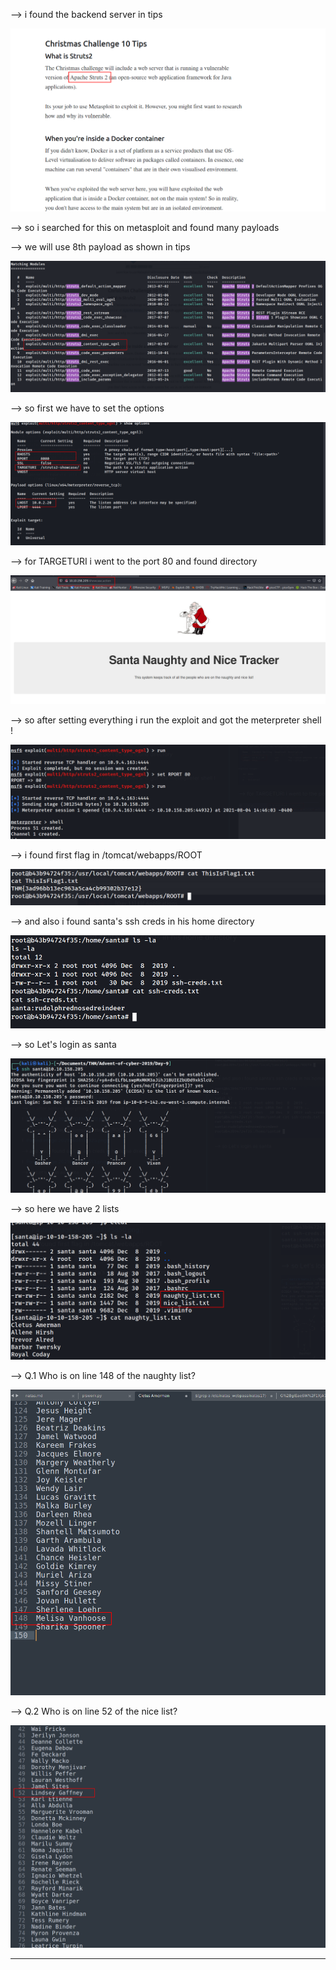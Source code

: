 --> i found the backend server in tips 

![Pasted image 20210804145133.png](https://github.com/shivam1317/Advent-of-cyber-2019-writeup/blob/main/Advent-of-cyber-2019/Day-10/Attachments/Pasted%20image%2020210804145133.png)

--> so i searched for this on metasploit and found many payloads 

--> we will use 8th payload as shown in tips 

![Pasted image 20210804145255.png](https://github.com/shivam1317/Advent-of-cyber-2019-writeup/blob/main/Advent-of-cyber-2019/Day-10/Attachments/Pasted%20image%2020210804145255.png)

--> so first we have to set the options 

![Pasted image 20210804145505.png](https://github.com/shivam1317/Advent-of-cyber-2019-writeup/blob/main/Advent-of-cyber-2019/Day-10/Attachments/Pasted%20image%2020210804145505.png)

--> for TARGETURI i went to the port 80 and found directory 

![Pasted image 20210804145754.png](https://github.com/shivam1317/Advent-of-cyber-2019-writeup/blob/main/Advent-of-cyber-2019/Day-10/Attachments/Pasted%20image%2020210804145754.png)

--> so after setting everything i run the exploit and got the meterpreter shell !

![Pasted image 20210804145850.png](https://github.com/shivam1317/Advent-of-cyber-2019-writeup/blob/main/Advent-of-cyber-2019/Day-10/Attachments/Pasted%20image%2020210804145850.png)

--> i found first flag in /tomcat/webapps/ROOT

![Pasted image 20210804151325.png](https://github.com/shivam1317/Advent-of-cyber-2019-writeup/blob/main/Advent-of-cyber-2019/Day-10/Attachments/Pasted%20image%2020210804151325.png)

--> and also i found santa's ssh creds in his home directory 

![Pasted image 20210804151513.png](https://github.com/shivam1317/Advent-of-cyber-2019-writeup/blob/main/Advent-of-cyber-2019/Day-10/Attachments/Pasted%20image%2020210804151513.png)

--> so Let's login as santa 

![Pasted image 20210804151538.png](https://github.com/shivam1317/Advent-of-cyber-2019-writeup/blob/main/Advent-of-cyber-2019/Day-10/Attachments/Pasted%20image%2020210804151538.png)

--> so here we have 2 lists 

![Pasted image 20210804151607.png](https://github.com/shivam1317/Advent-of-cyber-2019-writeup/blob/main/Advent-of-cyber-2019/Day-10/Attachments/Pasted%20image%2020210804151607.png)

--> Q.1 Who is on line 148 of the naughty list?

![Pasted image 20210804151717.png](https://github.com/shivam1317/Advent-of-cyber-2019-writeup/blob/main/Advent-of-cyber-2019/Day-10/Attachments/Pasted%20image%2020210804151717.png)

--> Q.2 Who is on line 52 of the nice list?

![Pasted image 20210804151804.png](https://github.com/shivam1317/Advent-of-cyber-2019-writeup/blob/main/Advent-of-cyber-2019/Day-10/Attachments/Pasted%20image%2020210804151804.png)

-------
